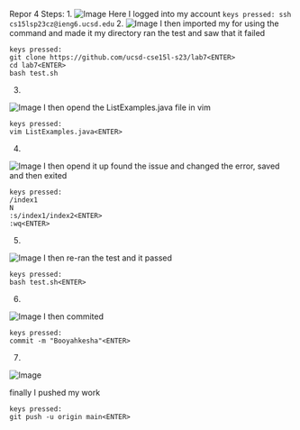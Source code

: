 Repor 4
Steps:
1. 
![Image](1.png)
  Here I logged into my account
  `keys pressed: ssh cs15lsp23cz@ieng6.ucsd.edu`
2. 
![Image](2.png)
 I then imported my for using the  command and made it my directory ran the test and saw that it failed
 ```
 keys pressed: 
 git clone https://github.com/ucsd-cse15l-s23/lab7<ENTER>
 cd lab7<ENTER>
 bash test.sh
 ```
3.
 ![Image](3.png)
I then opend the ListExamples.java file in vim
```
keys pressed:  
vim ListExamples.java<ENTER>
```
4.
 ![Image](4.png)
I then opend it up found the issue and changed the error, saved and then exited
   ```
   keys pressed:
   /index1
   N
   :s/index1/index2<ENTER>
   :wq<ENTER>
   ```
  
5.
 ![Image](6.png)
I then re-ran the test and it passed
```
keys pressed:
bash test.sh<ENTER>
```

6.
 ![Image](7.png)
I then commited
```
keys pressed:
commit -m "Booyahkesha"<ENTER>
```

7.
 ![Image](8.png)

finally I pushed my work
```
keys pressed:
git push -u origin main<ENTER>
```
